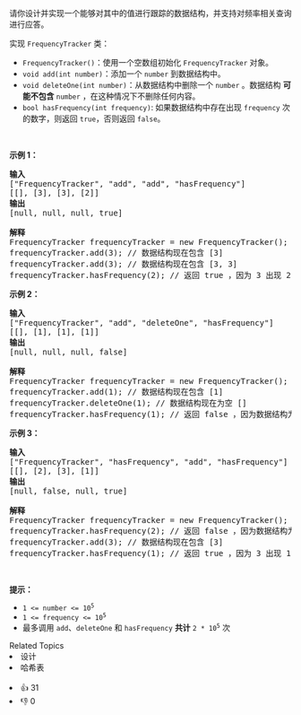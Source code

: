 <p>请你设计并实现一个能够对其中的值进行跟踪的数据结构，并支持对频率相关查询进行应答。</p>

<p>实现 <code>FrequencyTracker</code> 类：</p>

<ul> 
 <li><code>FrequencyTracker()</code>：使用一个空数组初始化 <code>FrequencyTracker</code> 对象。</li> 
 <li><code>void add(int number)</code>：添加一个 <code>number</code> 到数据结构中。</li> 
 <li><code>void deleteOne(int number)</code>：从数据结构中删除一个 <code>number</code> 。数据结构 <strong>可能不包含</strong> <code>number</code> ，在这种情况下不删除任何内容。</li> 
 <li><code>bool hasFrequency(int frequency)</code>: 如果数据结构中存在出现 <code>frequency</code> 次的数字，则返回 <code>true</code>，否则返回 <code>false</code>。</li> 
</ul>

<p>&nbsp;</p>

<p><strong>示例 1：</strong></p>

<pre>
<strong>输入</strong>
["FrequencyTracker", "add", "add", "hasFrequency"]
[[], [3], [3], [2]]
<strong>输出</strong>
[null, null, null, true]

<strong>解释</strong>
FrequencyTracker frequencyTracker = new FrequencyTracker();
frequencyTracker.add(3); // 数据结构现在包含 [3]
frequencyTracker.add(3); // 数据结构现在包含 [3, 3]
frequencyTracker.hasFrequency(2); // 返回 true ，因为 3 出现 2 次
</pre>

<p><strong>示例 2：</strong></p>

<pre>
<strong>输入</strong>
["FrequencyTracker", "add", "deleteOne", "hasFrequency"]
[[], [1], [1], [1]]
<strong>输出</strong>
[null, null, null, false]

<strong>解释</strong>
FrequencyTracker frequencyTracker = new FrequencyTracker();
frequencyTracker.add(1); // 数据结构现在包含 [1]
frequencyTracker.deleteOne(1); // 数据结构现在为空 []
frequencyTracker.hasFrequency(1); // 返回 false ，因为数据结构为空
</pre>

<p><strong>示例 3：</strong></p>

<pre>
<strong>输入</strong>
["FrequencyTracker", "hasFrequency", "add", "hasFrequency"]
[[], [2], [3], [1]]
<strong>输出</strong>
[null, false, null, true]

<strong>解释</strong>
FrequencyTracker frequencyTracker = new FrequencyTracker();
frequencyTracker.hasFrequency(2); // 返回 false ，因为数据结构为空
frequencyTracker.add(3); // 数据结构现在包含 [3]
frequencyTracker.hasFrequency(1); // 返回 true ，因为 3 出现 1 次
</pre>

<p>&nbsp;</p>

<p><strong>提示：</strong></p>

<ul> 
 <li><code>1 &lt;= number &lt;= 10<sup>5</sup></code></li> 
 <li><code>1 &lt;= frequency &lt;= 10<sup>5</sup></code></li> 
 <li>最多调用 <code>add</code>、<code>deleteOne</code> 和 <code>hasFrequency</code> <strong>共计</strong> <code>2 *&nbsp;10<sup>5</sup></code> 次</li> 
</ul>

<div><div>Related Topics</div><div><li>设计</li><li>哈希表</li></div></div><br><div><li>👍 31</li><li>👎 0</li></div>